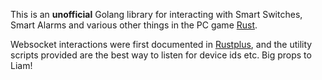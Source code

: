 This is an **unofficial** Golang library for interacting with Smart Switches, Smart Alarms and various other things in the PC game [Rust](https://store.steampowered.com/app/252490/Rust/).

Websocket interactions were first documented in [Rustplus](https://github.com/liamcottle/rustplus.js), and the utility scripts provided are the best way to listen for device ids etc. Big props to Liam!